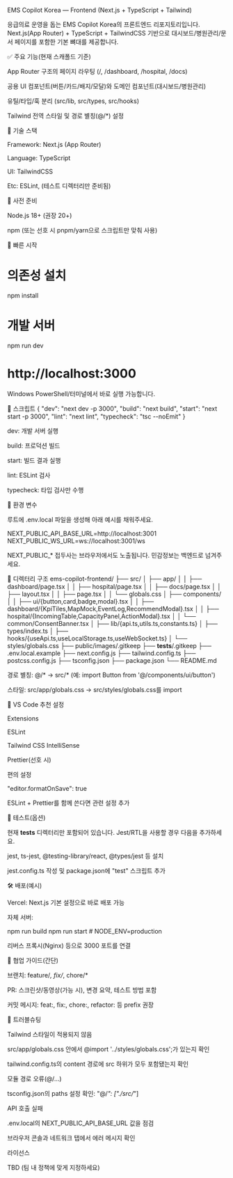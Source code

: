 EMS Copilot Korea — Frontend (Next.js + TypeScript + Tailwind)

응급의료 운영을 돕는 EMS Copilot Korea의 프론트엔드 리포지토리입니다.
Next.js(App Router) + TypeScript + TailwindCSS 기반으로 대시보드/병원관리/문서 페이지를 포함한 기본 뼈대를 제공합니다.

✅ 주요 기능(현재 스캐폴드 기준)

App Router 구조의 페이지 라우팅 (/, /dashboard, /hospital, /docs)

공용 UI 컴포넌트(버튼/카드/배지/모달)와 도메인 컴포넌트(대시보드/병원관리)

유틸/타입/훅 분리 (src/lib, src/types, src/hooks)

Tailwind 전역 스타일 및 경로 별칭(@/*) 설정

🧰 기술 스택

Framework: Next.js (App Router)

Language: TypeScript

UI: TailwindCSS

Etc: ESLint, (테스트 디렉터리만 준비됨)

🧩 사전 준비

Node.js 18+ (권장 20+)

npm (또는 선호 시 pnpm/yarn으로 스크립트만 맞춰 사용)

🚀 빠른 시작
# 의존성 설치
npm install

# 개발 서버
npm run dev
# http://localhost:3000


Windows PowerShell/터미널에서 바로 실행 가능합니다.

🔧 스크립트
{
  "dev": "next dev -p 3000",
  "build": "next build",
  "start": "next start -p 3000",
  "lint": "next lint",
  "typecheck": "tsc --noEmit"
}


dev: 개발 서버 실행

build: 프로덕션 빌드

start: 빌드 결과 실행

lint: ESLint 검사

typecheck: 타입 검사만 수행

🔐 환경 변수

루트에 .env.local 파일을 생성해 아래 예시를 채워주세요.

NEXT_PUBLIC_API_BASE_URL=http://localhost:3001
NEXT_PUBLIC_WS_URL=ws://localhost:3001/ws


NEXT_PUBLIC_* 접두사는 브라우저에서도 노출됩니다. 민감정보는 백엔드로 넘겨주세요.

📁 디렉터리 구조
ems-copilot-frontend/
├── src/
│   ├── app/
│   │   ├── dashboard/page.tsx
│   │   ├── hospital/page.tsx
│   │   ├── docs/page.tsx
│   │   ├── layout.tsx
│   │   ├── page.tsx
│   │   └── globals.css
│   ├── components/
│   │   ├── ui/{button,card,badge,modal}.tsx
│   │   ├── dashboard/{KpiTiles,MapMock,EventLog,RecommendModal}.tsx
│   │   ├── hospital/{IncomingTable,CapacityPanel,ActionModal}.tsx
│   │   └── common/ConsentBanner.tsx
│   ├── lib/{api.ts,utils.ts,constants.ts}
│   ├── types/index.ts
│   ├── hooks/{useApi.ts,useLocalStorage.ts,useWebSocket.ts}
│   └── styles/globals.css
├── public/images/.gitkeep
├── __tests__/.gitkeep
├── .env.local.example
├── next.config.js
├── tailwind.config.ts
├── postcss.config.js
├── tsconfig.json
├── package.json
└── README.md


경로 별칭: @/* → src/* (예: import Button from '@/components/ui/button')

스타일: src/app/globals.css → src/styles/globals.css를 import

🧩 VS Code 추천 설정

Extensions

ESLint

Tailwind CSS IntelliSense

Prettier(선호 시)

편의 설정

"editor.formatOnSave": true

ESLint + Prettier를 함께 쓴다면 관련 설정 추가

🧪 테스트(옵션)

현재 __tests__ 디렉터리만 포함되어 있습니다.
Jest/RTL을 사용할 경우 다음을 추가하세요.

jest, ts-jest, @testing-library/react, @types/jest 등 설치

jest.config.ts 작성 및 package.json에 "test" 스크립트 추가

🛠️ 배포(예시)

Vercel: Next.js 기본 설정으로 바로 배포 가능

자체 서버:

npm run build
npm run start  # NODE_ENV=production


리버스 프록시(Nginx) 등으로 3000 포트를 연결

🧭 협업 가이드(간단)

브랜치: feature/*, fix/*, chore/*

PR: 스크린샷/동영상(가능 시), 변경 요약, 테스트 방법 포함

커밋 메시지: feat:, fix:, chore:, refactor: 등 prefix 권장

🧰 트러블슈팅

Tailwind 스타일이 적용되지 않음

src/app/globals.css 안에서 @import '../styles/globals.css';가 있는지 확인

tailwind.config.ts의 content 경로에 src 하위가 모두 포함됐는지 확인

모듈 경로 오류(@/...)

tsconfig.json의 paths 설정 확인: "@/*": ["./src/*"]

API 호출 실패

.env.local의 NEXT_PUBLIC_API_BASE_URL 값을 점검

브라우저 콘솔과 네트워크 탭에서 에러 메시지 확인

라이선스

TBD (팀 내 정책에 맞게 지정하세요)
